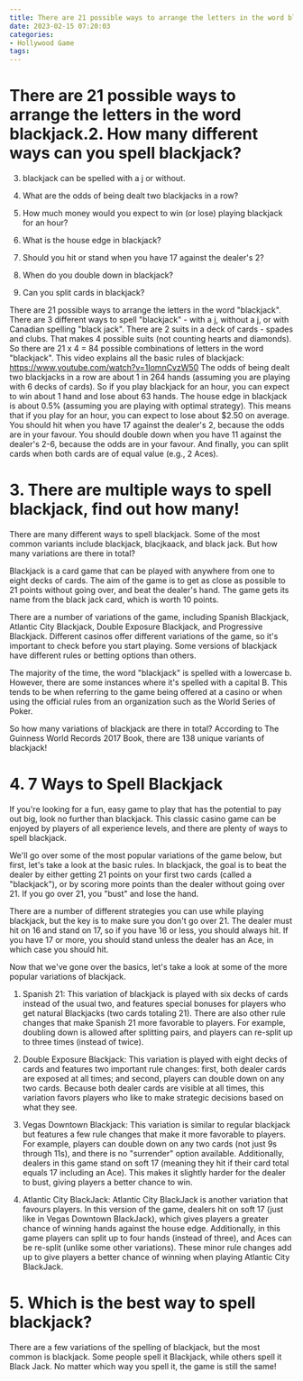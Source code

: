 ```yaml
---
title: There are 21 possible ways to arrange the letters in the word blackjack.2. How many different ways can you spell blackjack
date: 2023-02-15 07:20:03
categories:
- Hollywood Game
tags:
---
```



#  There are 21 possible ways to arrange the letters in the word blackjack.2. How many different ways can you spell blackjack?

3. blackjack can be spelled with a j or without.

4. What are the odds of being dealt two blackjacks in a row?

5. How much money would you expect to win (or lose) playing blackjack for an hour?

6. What is the house edge in blackjack?

7. Should you hit or stand when you have 17 against the dealer's 2?

8. When do you double down in blackjack?

9. Can you split cards in blackjack?


There are 21 possible ways to arrange the letters in the word "blackjack".  There are 3 different ways to spell "blackjack" - with a j, without a j, or with Canadian spelling "black jack".  There are 2 suits in a deck of cards - spades and clubs. That makes 4 possible suits (not counting hearts and diamonds). So there are 21 x 4 = 84 possible combinations of letters in the word "blackjack".  This video explains all the basic rules of blackjack: https://www.youtube.com/watch?v=1IomnCvzW50 
The odds of being dealt two blackjacks in a row are about 1 in 264 hands (assuming you are playing with 6 decks of cards).  So if you play blackjack for an hour, you can expect to win about 1 hand and lose about 63 hands. The house edge in blackjack is about 0.5% (assuming you are playing with optimal strategy). This means that if you play for an hour, you can expect to lose about $2.50 on average.  You should hit when you have 17 against the dealer's 2, because the odds are in your favour. You should double down when you have 11 against the dealer's 2-6, because the odds are in your favour. And finally, you can split cards when both cards are of equal value (e.g., 2 Aces).

# 3. There are multiple ways to spell blackjack, find out how many!

There are many different ways to spell blackjack. Some of the most common variants include blackjack, blacjkaack, and black jack. But how many variations are there in total?

Blackjack is a card game that can be played with anywhere from one to eight decks of cards. The aim of the game is to get as close as possible to 21 points without going over, and beat the dealer's hand. The game gets its name from the black jack card, which is worth 10 points.

There are a number of variations of the game, including Spanish Blackjack, Atlantic City Blackjack, Double Exposure Blackjack, and Progressive Blackjack. Different casinos offer different variations of the game, so it's important to check before you start playing. Some versions of blackjack have different rules or betting options than others.

The majority of the time, the word "blackjack" is spelled with a lowercase b. However, there are some instances where it's spelled with a capital B. This tends to be when referring to the game being offered at a casino or when using the official rules from an organization such as the World Series of Poker.

So how many variations of blackjack are there in total? According to The Guinness World Records 2017 Book, there are 138 unique variants of blackjack!

# 4. 7 Ways to Spell Blackjack

If you're looking for a fun, easy game to play that has the potential to pay out big, look no further than blackjack. This classic casino game can be enjoyed by players of all experience levels, and there are plenty of ways to spell blackjack.

We'll go over some of the most popular variations of the game below, but first, let's take a look at the basic rules. In blackjack, the goal is to beat the dealer by either getting 21 points on your first two cards (called a "blackjack"), or by scoring more points than the dealer without going over 21. If you go over 21, you "bust" and lose the hand.

There are a number of different strategies you can use while playing blackjack, but the key is to make sure you don't go over 21. The dealer must hit on 16 and stand on 17, so if you have 16 or less, you should always hit. If you have 17 or more, you should stand unless the dealer has an Ace, in which case you should hit.

Now that we've gone over the basics, let's take a look at some of the more popular variations of blackjack.

1) Spanish 21: This variation of blackjack is played with six decks of cards instead of the usual two, and features special bonuses for players who get natural Blackjacks (two cards totaling 21). There are also other rule changes that make Spanish 21 more favorable to players. For example, doubling down is allowed after splitting pairs, and players can re-split up to three times (instead of twice).

2) Double Exposure Blackjack: This variation is played with eight decks of cards and features two important rule changes: first, both dealer cards are exposed at all times; and second, players can double down on any two cards. Because both dealer cards are visible at all times, this variation favors players who like to make strategic decisions based on what they see.

3) Vegas Downtown Blackjack: This variation is similar to regular blackjack but features a few rule changes that make it more favorable to players. For example, players can double down on any two cards (not just 9s through 11s), and there is no "surrender" option available. Additionally, dealers in this game stand on soft 17 (meaning they hit if their card total equals 17 including an Ace). This makes it slightly harder for the dealer to bust, giving players a better chance to win.

4) Atlantic City BlackJack: Atlantic City BlackJack is another variation that favours players. In this version of the game, dealers hit on soft 17 (just like in Vegas Downtown BlackJack), which gives players a greater chance of winning hands against the house edge. Additionally, in this game players can split up to four hands (instead of three), and Aces can be re-split (unlike some other variations). These minor rule changes add up to give players a better chance of winning when playing Atlantic City BlackJack.

# 5. Which is the best way to spell blackjack?

There are a few variations of the spelling of blackjack, but the most common is blackjack. Some people spell it Blackjack, while others spell it Black Jack. No matter which way you spell it, the game is still the same!